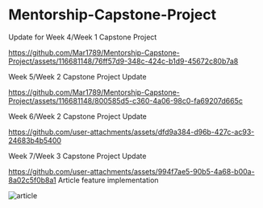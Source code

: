 # Mentorship-Capstone-Project

Update for Week 4/Week 1 Capstone Project



https://github.com/Mar1789/Mentorship-Capstone-Project/assets/116681148/76ff57d9-348c-424c-b1d9-45672c80b7a8

Week 5/Week 2 Capstone Project Update


https://github.com/Mar1789/Mentorship-Capstone-Project/assets/116681148/800585d5-c360-4a06-98c0-fa69207d665c

Week 6/Week 2 Capstone Project Update


https://github.com/user-attachments/assets/dfd9a384-d96b-427c-ac93-24683b4b5400

Week 7/Week 3 Capstone Project Update

https://github.com/user-attachments/assets/994f7ae5-90b5-4a68-b00a-8a02c5f0b8a1
Article feature implementation

![article](https://github.com/user-attachments/assets/5715df65-2541-43c1-b3d4-ab14c1cb846d)
